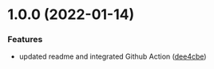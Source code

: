 # 1.0.0 (2022-01-14)


### Features

* updated readme and integrated Github Action ([dee4cbe](https://github.com/MrUnfunny/tatsam/commit/dee4cbee32295eabe2154a12cc2ebf9798b41fd8))
